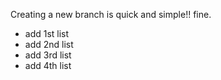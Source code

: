 Creating a new branch is quick and simple!!
fine.

 * add 1st list
 * add 2nd list
 * add 3rd list
 * add 4th list